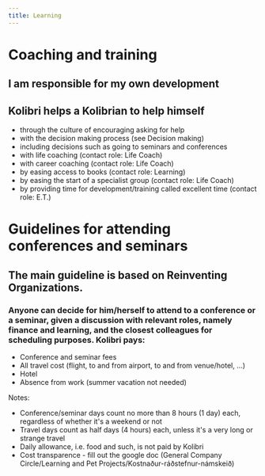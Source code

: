 ```yaml
---
title: Learning
---
```


# Coaching and training
## I am responsible for my own development
## Kolibri helps a Kolibrian to help himself
* through the culture of encouraging asking for help
* with the decision making process (see Decision making)
* including decisions such as going to seminars and conferences
* with life coaching (contact role: Life Coach)
* with career coaching (contact role: Life Coach)
* by easing access to books (contact role: Learning)
* by easing the start of a specialist group (contact role: Life Coach)
* by providing time for development/training called excellent time (contact role: E.T.)


# Guidelines for attending conferences and seminars
## The main guideline is based on Reinventing Organizations. 
### Anyone can decide for him/herself to attend to a conference or a seminar, given a discussion with relevant roles, namely finance and learning, and the closest colleagues for scheduling purposes. Kolibri pays: 
* Conference and seminar fees 
* All travel cost (flight, to and from airport, to and from venue/hotel, ...) 
* Hotel 
* Absence from work (summer vacation not needed) 

Notes: 

* Conference/seminar days count no more than 8 hours (1 day) each, regardless of whether it's a weekend or not 
* Travel days count as half days (4 hours) each, unless it's a very long or strange travel 
* Daily allowance, i.e. food and such, is not paid by Kolibri 
* Cost transparence - fill out the google doc (General Company Circle/Learning and Pet Projects/Kostnaður-ráðstefnur-námskeið)
